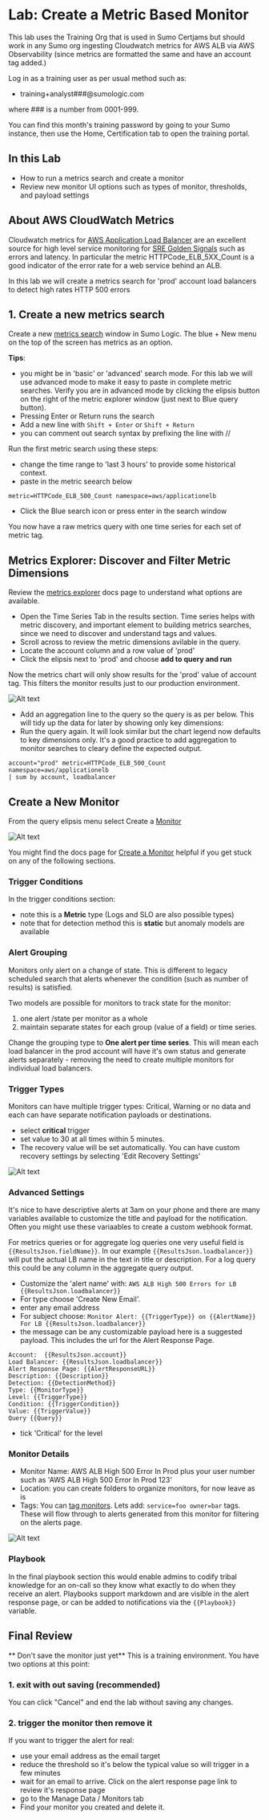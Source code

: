 # Lab: Create a Metric Based Monitor

This lab uses the Training Org that is used in Sumo Certjams but should work in any Sumo org ingesting Cloudwatch metrics for AWS ALB via AWS Observability (since metrics are formatted the same and have an account tag added.)

Log in as a training user as per usual method such as:
- training+analyst###@sumologic.com 
  
where ### is a number from 0001-999.

You can find this month's training password by going to your Sumo instance, then use the Home, Certification tab to open the training portal.

## In this Lab
- How to run a metrics search and create a monitor
- Review new monitor UI options such as types of monitor, thresholds, and payload settings

## About AWS CloudWatch Metrics
Cloudwatch metrics for [AWS Application Load Balancer](https://docs.aws.amazon.com/elasticloadbalancing/latest/application/load-balancer-cloudwatch-metrics.html) are an excellent source for high level service monitoring for [SRE Golden Signals](https://sre.google/sre-book/monitoring-distributed-systems/) such as errors and latency. In particular the metric HTTPCode_ELB_5XX_Count is a good indicator of the error rate for a web service behind an ALB.

In this lab we will create a metrics search for 'prod' account load balancers to detect high rates HTTP 500 errors

## 1. Create a new metrics search
Create a new [metrics search](https://help.sumologic.com/docs/metrics/metrics-queries/) window in Sumo Logic. The blue + New menu on the top of the screen has metrics as an option.

**Tips**: 

- you might be in 'basic' or 'advanced' search mode. For this lab we will use advanced mode to make it easy to paste in complete metric searches. Verify you are in advanced mode by clicking the elipsis button on the right of the metric explorer window (just next to Blue query button).
- Pressing Enter or Return runs the search
- Add a new line with ```Shift + Enter```  or ```Shift + Return```
- you can comment out search syntax by prefixing the line with //

Run the first metric search using these steps:
- change the time range to 'last 3 hours' to provide some historical context.
- paste in the metric seearch below

```
metric=HTTPCode_ELB_500_Count namespace=aws/applicationelb 
```

- Click the Blue search icon or press enter in the search window

You now have a raw metrics query with one time series for each set of metric tag.

## Metrics Explorer: Discover and Filter Metric Dimensions
Review the [metrics explorer](https://help.sumologic.com/docs/metrics/metrics-queries/metrics-explorer/) docs page to understand what options are available.

- Open the Time Series Tab in the results section. Time series helps with metric discovery, and important element to building metrics searches, since we need to discover and understand tags and values.
- Scroll across to review the metric dimensions avilable in the query.
- Locate the account column and a row value of 'prod'
- Click the elipsis next to 'prod' and choose **add to query and run**

Now the metrics chart will only show results for the 'prod' value of account tag. This filters the monitor results just to our production environment.

![Alt text](images/metric_explore_addto.png)

- Add an aggregation line to the query so the query is as per below. This will tidy up the data for later by showing only key dimensions:
- Run the query again. It will look similar but the chart legend now defaults to key dimensions only. It's a good practice to add aggregation to monitor searches to cleary define the expected output.
  
```
account="prod" metric=HTTPCode_ELB_500_Count namespace=aws/applicationelb 
| sum by account, loadbalancer
```

## Create a New Monitor
From the query elipsis menu select Create a [Monitor](https://help.sumologic.com/docs/alerts/monitors/overview/)

![Alt text](images/monitor_create.png)

You might find the docs page for [Create a Monitor](https://help.sumologic.com/docs/alerts/monitors/create-monitor/) helpful if you get stuck on any of the following sections.

### Trigger Conditions
In the trigger conditions section:
- note this is a **Metric** type (Logs and SLO are also possible types)
- note that for detection method this is **static** but anomaly models are  available

### Alert Grouping
Monitors only alert on a change of state. This is different to legacy scheduled search that alerts whenever the condition (such as number of results) is satisfied.

Two models are possible for monitors to track state for the monitor:
1. one alert /state per monitor as a whole
2. maintain separate states for each group (value of a field) or time series.

Change the grouping type to **One alert per time series**. 
This will mean each load balancer in the prod account will have it's own status and generate alerts separately - removing the need to create multiple monitors for individual load balancers.

### Trigger Types
Monitors can have multiple trigger types: Critical, Warning or no data and each can have separate notification payloads or destinations.
- select **critical** trigger 
- set value to 30 at all times within 5 minutes. 
- The recovery value will be set automatically. You can have custom recovery settings by selecting 'Edit Recovery Settings'

![Alt text](images/metric_monitor_trigger.png)

### Advanced Settings
It's nice to have descriptive alerts at 3am on your phone and there are many variables available to customize the title and payload for the notification. Often you might use these variaables to create a custom webhook format.

For metrics queries or for aggregate log queries one very useful field is ```{{ResultsJson.fieldName}}```. In our example ```{{ResultsJson.loadbalancer}}``` will put the actual LB name in the text in title or description. For a log query this could be any column in the aggregate query output.

- Customize the 'alert name' with: ```AWS ALB High 500 Errors for LB {{ResultsJson.loadbalancer}}```
- For type choose 'Create New Email'. 
- enter any email address 
- For subject choose: ```Monitor Alert: {{TriggerType}} on {{AlertName}} For LB {{ResultsJson.loadbalancer}}```
- the message can be any customizable payload here is a suggested payload. This includes the url for the Alert Response Page.
```
Account:  {{ResultsJson.account}}
Load Balancer: {{ResultsJson.loadbalancer}}
Alert Response Page: {{AlertResponseURL}}
Description: {{Description}}
Detection: {{DetectionMethod}}
Type: {{MonitorType}}
Level: {{TriggerType}}
Condition: {{TriggerCondition}}
Value: {{TriggerValue}}
Query {{Query}}
```
- tick 'Critical' for the level

### Monitor Details
- Monitor Name: AWS ALB High 500 Error In Prod plus your user number such as 'AWS ALB High 500 Error In Prod 123'
- Location: you can create folders to organize monitors, for now leave as is
- Tags: You can [tag monitors](https://help.sumologic.com/docs/alerts/monitors/settings/#tags). Lets add: ```service=foo owner=bar``` tags. These will flow through to alerts generated from this monitor for filtering on the alerts page.

![Alt text](images/monitor_settings.png)

### Playbook
In the final playbook section this would enable admins to codify tribal knowledge for an on-call so they know what exactly to do when they receive an alert. Playbooks support markdown and are visible in the alert response page, or can be added to notifications via the ```{{Playbook}}``` variable.

## Final Review
** Don't save the monitor just yet**
This is a training environment. You have two options at this point:

### 1. exit with out saving (recommended)
You can click "Cancel" and end the lab without saving any changes.

### 2. trigger the monitor then remove it
If you want to trigger the alert for real:
- use your email address as the email target
- reduce the threshold so it's below the typical value so will trigger in a few minutes
- wait for an email to arrive. Click on the alert response page link to review it's response page
- go to the Manage Data / Monitors tab
- Find your monitor you created and delete it.